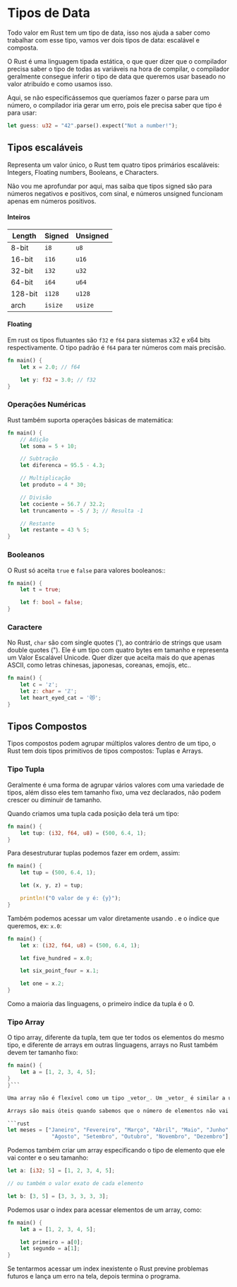# Tipos de Data

Todo valor em Rust tem um tipo de data, isso nos ajuda a saber como trabalhar com esse tipo, vamos ver dois tipos de data: escalável e composta.

O Rust é uma linguagem tipada estática, o que quer dizer que o compilador precisa saber o tipo de todas as variáveis na hora de compilar, o compilador geralmente consegue inferir o tipo de data que queremos usar baseado no valor atribuído e como usamos isso.

Aqui, se não especificássemos que queríamos fazer o parse para um número, o compilador iria gerar um erro, pois ele precisa saber que tipo é para usar:

```rust
let guess: u32 = "42".parse().expect("Not a number!");
```

## Tipos escaláveis

Representa um valor único, o Rust tem quatro tipos primários escaláveis: Integers, Floating numbers, Booleans, e Characters.

Não vou me aprofundar por aqui, mas saiba que tipos signed são para números negativos e positivos, com sinal, e números unsigned funcionam apenas em números positivos. 

#### Inteiros 
|Length|Signed|Unsigned|
|---|---|---|
|8-bit|`i8`|`u8`|
|16-bit|`i16`|`u16`|
|32-bit|`i32`|`u32`|
|64-bit|`i64`|`u64`|
|128-bit|`i128`|`u128`|
|arch|`isize`|`usize`|

#### Floating

Em rust os tipos flutuantes são ```f32``` e ```f64``` para sistemas x32 e x64 bits respectivamente. O tipo padrão é ```f64``` para ter números com mais precisão.

```rust
fn main() {
    let x = 2.0; // f64

    let y: f32 = 3.0; // f32
}
```


### Operações Numéricas

Rust também suporta operações básicas de matemática: 

```rust
fn main() {
    // Adição
    let soma = 5 + 10;

    // Subtração
    let diferenca = 95.5 - 4.3;

    // Multiplicação
    let produto = 4 * 30;

    // Divisão
    let cociente = 56.7 / 32.2;
    let truncamento = -5 / 3; // Resulta -1

    // Restante
    let restante = 43 % 5;
}
```

### Booleanos

O Rust só aceita ```true``` e ```false``` para valores booleanos::

```rust
fn main() {
    let t = true;

    let f: bool = false;
}
```

### Caractere

No Rust, ```char``` são com single quotes ('), ao contrário de strings que usam double quotes ("). Ele é um tipo com quatro bytes em tamanho e representa um Valor Escalável Unicode. Quer dizer que aceita mais do que apenas ASCII, como letras chinesas, japonesas, coreanas, emojis, etc..

```rust
fn main() {
    let c = 'z';
    let z: char = 'ℤ'; 
    let heart_eyed_cat = '😻';
}
```

## Tipos Compostos

Tipos compostos podem agrupar múltiplos valores dentro de um tipo, o Rust tem dois tipos primitivos de tipos compostos: Tuplas e Arrays.

### Tipo Tupla

Geralmente é uma forma de agrupar vários valores com uma variedade de tipos, além disso eles tem tamanho fixo, uma vez declarados, não podem crescer ou diminuir de tamanho.

Quando criamos uma tupla cada posição dela terá um tipo:

```rust
fn main() {
    let tup: (i32, f64, u8) = (500, 6.4, 1);
}
```

Para desestruturar tuplas podemos fazer em ordem, assim:

```rust
fn main() {
    let tup = (500, 6.4, 1);

    let (x, y, z) = tup;

    println!("O valor de y é: {y}");
}
```

Também podemos acessar um valor diretamente usando . e o índice que queremos, ex: ```x.0```: 

```rust
fn main() {
    let x: (i32, f64, u8) = (500, 6.4, 1);

    let five_hundred = x.0;

    let six_point_four = x.1;

    let one = x.2;
}
```

Como a maioria das linguagens, o primeiro índice da tupla é o 0.



### Tipo Array

O tipo array, diferente da tupla, tem que ter todos os elementos do mesmo tipo, e diferente de arrays em outras linguagens, arrays no Rust também devem ter tamanho fixo:

```rust
fn main() {
    let a = [1, 2, 3, 4, 5];
}
}```

Uma array não é flexível como um tipo _vetor_. Um _vetor_ é similar a uma coleção de tipos, provida da biblioteca standard, que permite crescer e diminuir de tamanho, vamos discutir mais a frente.

Arrays são mais úteis quando sabemos que o número de elementos não vai mudar, como por exemplo, os meses de um ano: 

```rust
let meses = ["Janeiro", "Fevereiro", "Março", "Abril", "Maio", "Junho", "Julho",
              "Agosto", "Setembro", "Outubro", "Novembro", "Dezembro"];
```

Podemos também criar um array especificando o tipo de elemento que ele vai conter e o seu tamanho:

```rust
let a: [i32; 5] = [1, 2, 3, 4, 5];

// ou também o valor exato de cada elemento

let b: [3, 5] = [3, 3, 3, 3, 3];
```

Podemos usar o index para acessar elementos de um array, como:

```rust
fn main() {
    let a = [1, 2, 3, 4, 5];

    let primeiro = a[0];
    let segundo = a[1];
}
```

Se tentarmos acessar um index inexistente o Rust previne problemas futuros e lança um erro na tela, depois termina o programa.



